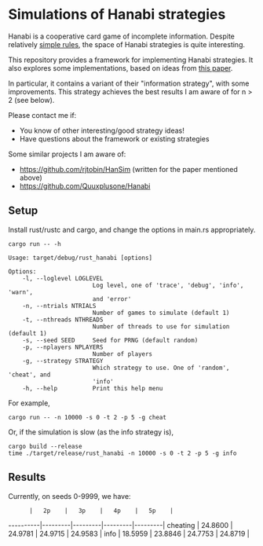 # Simulations of Hanabi strategies

Hanabi is a cooperative card game of incomplete information.
Despite relatively [simple rules](https://boardgamegeek.com/article/10670613#10670613),
the space of Hanabi strategies is quite interesting.

This repository provides a framework for implementing Hanabi strategies.
It also explores some implementations, based on ideas from
[this paper](https://d0474d97-a-62cb3a1a-s-sites.googlegroups.com/site/rmgpgrwc/research-papers/Hanabi_final.pdf).

In particular, it contains a variant of their "information strategy", with some improvements.
This strategy achieves the best results I am aware of for n > 2 (see below).

Please contact me if:
- You know of other interesting/good strategy ideas!
- Have questions about the framework or existing strategies

Some similar projects I am aware of:
- https://github.com/rjtobin/HanSim (written for the paper mentioned above)
- https://github.com/Quuxplusone/Hanabi

## Setup

Install rust/rustc and cargo, and change the options in main.rs appropriately.

`cargo run -- -h`

```
Usage: target/debug/rust_hanabi [options]

Options:
    -l, --loglevel LOGLEVEL
                        Log level, one of 'trace', 'debug', 'info', 'warn',
                        and 'error'
    -n, --ntrials NTRIALS
                        Number of games to simulate (default 1)
    -t, --nthreads NTHREADS
                        Number of threads to use for simulation (default 1)
    -s, --seed SEED     Seed for PRNG (default random)
    -p, --nplayers NPLAYERS
                        Number of players
    -g, --strategy STRATEGY
                        Which strategy to use. One of 'random', 'cheat', and
                        'info'
    -h, --help          Print this help menu
```

For example,

```
cargo run -- -n 10000 -s 0 -t 2 -p 5 -g cheat
```

Or, if the simulation is slow (as the info strategy is),

```
cargo build --release
time ./target/release/rust_hanabi -n 10000 -s 0 -t 2 -p 5 -g info
```

## Results

Currently, on seeds 0-9999, we have:

          |   2p    |   3p    |   4p    |   5p    |
----------|---------|---------|---------|---------|
cheating  | 24.8600 | 24.9781 | 24.9715 | 24.9583 |
info      | 18.5959 | 23.8846 | 24.7753 | 24.8719 |

